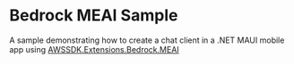 # Bedrock MEAI Sample

A sample demonstrating how to create a chat client in a .NET MAUI mobile app using [AWSSDK.Extensions.Bedrock.MEAI](https://www.nuget.org/packages/AWSSDK.Extensions.Bedrock.MEAI/)
